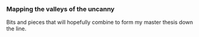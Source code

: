 ### Mapping the valleys of the uncanny
Bits and pieces that will hopefully combine to form my master thesis down the line.
